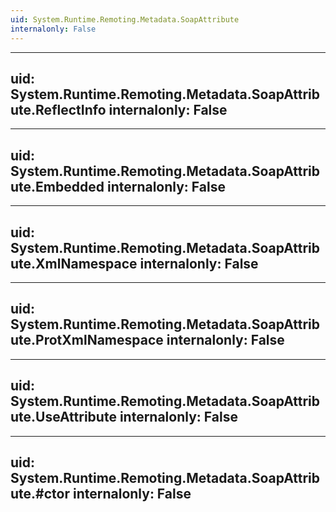 ```yaml
---
uid: System.Runtime.Remoting.Metadata.SoapAttribute
internalonly: False
---
```


---
uid: System.Runtime.Remoting.Metadata.SoapAttribute.ReflectInfo
internalonly: False
---

---
uid: System.Runtime.Remoting.Metadata.SoapAttribute.Embedded
internalonly: False
---

---
uid: System.Runtime.Remoting.Metadata.SoapAttribute.XmlNamespace
internalonly: False
---

---
uid: System.Runtime.Remoting.Metadata.SoapAttribute.ProtXmlNamespace
internalonly: False
---

---
uid: System.Runtime.Remoting.Metadata.SoapAttribute.UseAttribute
internalonly: False
---

---
uid: System.Runtime.Remoting.Metadata.SoapAttribute.#ctor
internalonly: False
---
